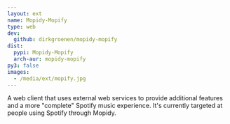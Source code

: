 ```yaml
---
layout: ext
name: Mopidy-Mopify
type: web
dev:
  github: dirkgroenen/mopidy-mopify
dist:
  pypi: Mopidy-Mopify
  arch-aur: mopidy-mopify
py3: false
images:
  - /media/ext/mopify.jpg
---
```


A web client that uses external web services to provide additional features and
a more "complete" Spotify music experience. It's currently targeted at people
using Spotify through Mopidy.
